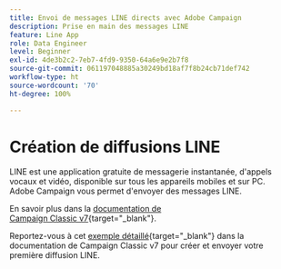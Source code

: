 ```yaml
---
title: Envoi de messages LINE directs avec Adobe Campaign
description: Prise en main des messages LINE
feature: Line App
role: Data Engineer
level: Beginner
exl-id: 4de3b2c2-7eb7-4fd9-9350-64a6e9e2b7f8
source-git-commit: 061197048885a30249bd18af7f8b24cb71def742
workflow-type: ht
source-wordcount: '70'
ht-degree: 100%

---
```


# Création de diffusions LINE

LINE est une application gratuite de messagerie instantanée, d&#39;appels vocaux et vidéo, disponible sur tous les appareils mobiles et sur PC. Adobe Campaign vous permet d&#39;envoyer des messages LINE.


En savoir plus dans la [documentation de Campaign Classic v7](https://experienceleague.adobe.com/docs/campaign-classic/using/sending-messages/line-channel.html?lang=fr){target="_blank"}.

Reportez-vous à cet [exemple détaillé](https://experienceleague.adobe.com/docs/campaign-classic/using/sending-messages/line-channel.html?lang=fr#example--create-and-send-a-personalized-line-message){target="_blank"} dans la documentation de Campaign Classic v7 pour créer et envoyer votre première diffusion LINE.
